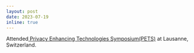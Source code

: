 ```yaml
---
layout: post
date: 2023-07-19
inline: true
---
```

Attended<a href="https://petsymposium.org/2023/"> Privacy Enhancing Technologies Symposium(PETS)</a> at Lausanne, Switzerland.

